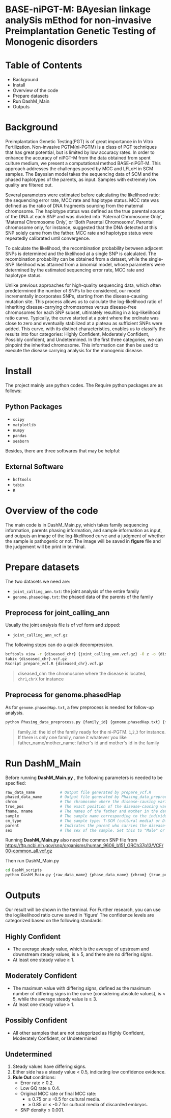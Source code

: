# **BASE-niPGT-M: BAyesian linkage analySis mEthod for non-invasive Preimplantation Genetic Testing of Monogenic disorders**

# Table of Contents

+ Background
+ Install
+ Overview of the code
+ Prepare datasets
+ Run DashM_Main
+ Outputs

# Background

Preimplantation Genetic Testing(PGT) is of great importance in In Vitro Fertilization. Non-invasive PGTM(ni-PGTM) is a class of PGT techniques that has great potential, but is limited by low accuracy rates. In order to enhance the accuracy of niPGT-M from the data obtained from spent culture medium, we present a computational method BASE-niPGT-M.  This approach addresses the challenges posed by MCC and LFLoH in SCM samples. The Bayesian model takes the sequencing data of SCM and the phased haplotypes of the parents, as input. Samples with extremely low quality are filtered out.

Several parameters were estimated before calculating the likelihood ratio: the sequencing error rate, MCC rate and haplotype status. MCC rate was defined as the ratio of DNA fragments sourcing from the maternal chromosome. The haplotype status was defined as the true parental source of the DNA at each SNP and was divided into ‘Paternal Chromosome Only’, ‘Maternal Chromosome Only’, or ‘Both Parental Chromosome’. Parental chromosome only, for instance, suggested that the DNA detected at this SNP solely came from the father. MCC rate and haplotype status were repeatedly calibrated until convergence.

To calculate the likelihood, the recombination probability between adjacent SNPs is determined and the likelihood at a single SNP is calculated. The recombination probability can be obtained from a dataset, while the single-SNP likelihood was attained from a binomial model, whose parameters were determined by the estimated sequencing error rate, MCC rate and haplotype status.

Unlike previous approaches for high-quality sequencing data, which often predetermined the number of SNPs to be considered, our model incrementally incorporates SNPs, starting from the disease-causing mutation site. This process allows us to calculate the log-likelihood ratio of inheriting disease-carrying chromosomes versus disease-free chromosomes for each SNP subset, ultimately resulting in a log-likelihood ratio curve. Typically, the curve started at a point where the ordinate was close to zero and eventually stabilized at a plateau as sufficient SNPs were added. This curve, with its distinct characteristics, enables us to classify the results into four categories: Highly Confident, Moderately Confident, Possibly confident, and Undetermined. In the first three categories, we can pinpoint the inherited chromosome.  This information can then be used to execute the disease carrying analysis for the monogenic disease.

# Install

The project mainly use python codes. The Require python packages are as follows:

## Python Packages

+ `scipy`
+ `matplotlib`
+ `numpy`
+ `pandas`
+ `seaborn`

Besides, there are three softwares that may be helpful:

## External Software

+ `bcftools`
+ `tabix`
+ `R`

# Overview of the code

The main code is in DashM_Main.py,  which takes family sequencing information, parents phasing information, and sample information as input, and outputs an image of the log-likelihood curve and a judgment of whether the sample is pathogenic or not. The image will be saved in **figure** file and the judgement will be print in terminal.

# Prepare datasets

The two datasets we need are:

+ `joint_calling_ann.txt`: the joint analysis of the entire family
+ `genome.phasedHap.txt`: the phased data of the parents of the family

## Preprocess for joint_calling_ann

Usually the joint analysis file is of vcf form and zipped:

+ `joint_calling_ann_vcf.gz`

The following steps can do a quick decompression.

```bash
bcftools view -r {diseased_chr} {joint_calling_ann.vcf.gz} -O z -o {diseased_chr}.vcf.gz
tabix {diseased_chr}.vcf.gz
Rscript prepare_vcf.R {diseased_chr}.vcf.gz
```

> diseased_chr: the chromosome where the disease is located, `chr1`,`chrX` for instance

## Preprocess for genome.phasedHap

As for `genome.phasedHap.txt`, a few preprocess is needed for follow-up analysis.

```bash
python Phasing_data_preprocess.py {family_id} {genome.phasedHap.txt} {father_name} {mother_name} {diseased_chr}
```

> family_id: the id of the family ready for the ni-PGTM. `1`,`2`,`3` for instance. If there is only one family, name it whatever you like
> father_name/mother_name: father's id and mother's id in the family

# Run DashM_Main

Before running **DashM_Main.py** , the following parameters is needed to be specified:

```python
raw_data_name           # Output file generated by prepare_vcf.R
phased_data_name        # Output file generated by Phasing_data_preprocess.py
chrom                   # The chromosome where the disease-causing variant is located. This can be an autosome (e.g., 1, 2, etc.) or a sex chromosome ('X', 'Y')
true_pos                # The exact position of the disease-causing variant on the chromosome
fname, mname            # The names of the father and mother in the dataset
sample                  # The sample name corresponding to the individual being analyzed
cm_type                 # The sample type: T-SCM (cultural media) or D-SCM (cultural media of discarded embryos)
parent                  # Indicates the parent who carries the disease-causing variant. Set this to either father or mother
sex                     # The sex of the sample. Set this to "Male" or "Female" for sex chromosomes, and None for autosomes
```

Running **DashM_Main.py** also need the common SNP file from https://ftp.ncbi.nih.gov/snp/organisms/human_9606_b151_GRCh37p13/VCF/00-common_all.vcf.gz

Then run DashM_Main.py

```bash
cd DashM_scripts
python DashM_Main.py {raw_data_name} {phase_data_name} {chrom} {true_pos} {fname} {mname} {sample} {cm_type} {parent} {sex}
```

# Outputs

Our result will be shown in the terminal. For Further research, you can use the loglikelihood ratio curve saved in 'figure'
The confidence levels are categorized based on the following standards:

## Highly Confident

+ The average steady value, which is the average of upstream and downstream steady values, is ≥ 5,  and there are no differing signs.
+ At least one steady value ≥ 1.

## Moderately Confident

+ The maximum value with differing signs, defined as the maximum number of differing signs in the curve (considering absolute values), is < 5, while the average steady value is ≥ 3.
+ At least one steady value ≥ 1.

## Possibly Confident

+ All other samples that are not categorized as Highly Confident, Moderately Confident, or Undetermined

## Undetermined

1. Steady values have differing signs.
2. Either side has a steady value < 0.5, indicating low confidence evidence.
3. **Rule Out** conditions:
    + Error rate ≥ 0.2.
    + Low GQ  rate ≥ 0.4.
    + Original MCC rate or final MCC rate:
        + ≥ 0.75 or ≤ -0.5 for cultural media.
        + ≥ 0.85 or ≤ -0.7 for cultural media of discarded embryos.
    + SNP density ≤ 0.001.
